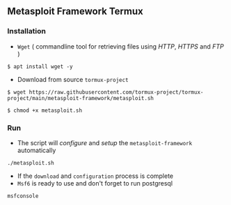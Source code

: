 ## Metasploit Framework Termux

### Installation

* `Wget` ( commandline tool for retrieving files using _HTTP_, _HTTPS_ and _FTP_ )
```
$ apt install wget -y
```
* Download from source `tormux-project`
```
$ wget https://raw.githubusercontent.com/tormux-project/tormux-project/main/metasploit-framework/metasploit.sh
```
```
$ chmod +x metasploit.sh
```

### Run
* The script will _configure_ and _setup_ the `metasploit-framework` automatically

```
./metasploit.sh
```

* If the `download` and `configuration` process is complete
* `Msf6` is ready to use and don't forget to run postgresql

```
msfconsole
```
